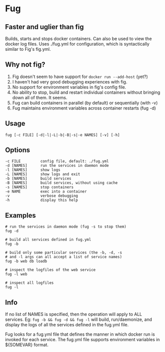 Fug
===

Faster and uglier than fig
--------------------------

Builds, starts and stops docker containers. Can also be used to view the docker log
files. Uses ./fug.yml for configuration, which is syntactically similar to Fig's fig.yml.


Why not fig?
------------

1. Fig doesn't seem to have support for `docker run --add-host` (yet?)
2. I haven't had very good debugging experiences with fig.
3. No support for environment variables in fig's config file.
4. No ability to stop, build and restart individual containers without bringing down all of them. It seems.
5. Fug can build containers in parallel (by default) or sequentially (with -v)
6. Fug maintains environment variables across container restarts (fug -d)

Usage
-----

    fug [-c FILE] [-d|-l|-L|-b|-B|-s|-e NAMES] [-v] [-h]

Options
-------

    -c FILE         config file, default: ./fug.yml
    -d [NAMES]      run the services in daemon mode
    -l [NAMES]      show logs
    -L [NAMES]      show logs and exit
    -b [NAMES]      build services
    -B [NAMES]      build services, without using cache
    -s [NAMES]      stop containers
    -e NAME         exec into a container
    -v              verbose debugging
    -h              display this help

Examples
--------

    # run the services in daemon mode (fug -s to stop them)
    fug -d

    # build all services defined in fug.yml
    fug -b

    # build only some particular services (the -b, -d, -s
    # and -l args can all accept a list of service names)
    fug -b web db loadb

    # inspect the logfiles of the web service
    fug -l web

    # inspect all logfiles
    fug -l

Info
----

If no list of NAMES is specified, then the operation will apply to ALL services. Eg:
`fug -b && fug -d && fug -l` will build, run/daemonize, and display the logs of all
the services defined in the fug.yml file.

Fug looks for a fug.yml file that defines the manner in which docker run is invoked for
each service. The fug.yml file supports environment variables in ${SOMEVAR} format.

